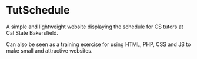 # TutSchedule

A simple and lightweight website displaying the schedule for CS tutors at Cal State Bakersfield.

Can also be seen as a training exercise for using HTML, PHP, CSS and JS to make small and attractive websites.
